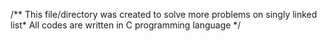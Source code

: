 /** This file/directory was created to solve more problems on singly linked list* All codes are written in C programming language
*/
